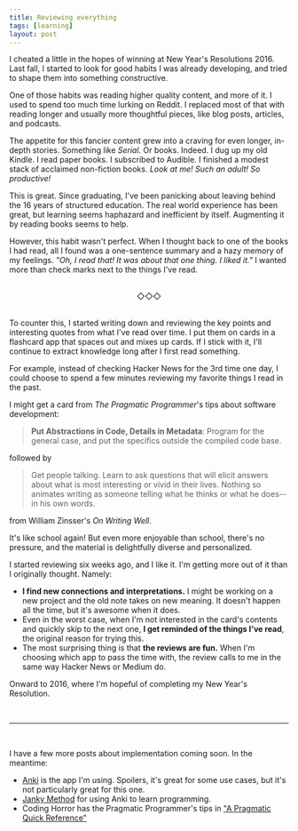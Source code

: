 ```yaml
---
title: Reviewing everything
tags: [learning]
layout: post
---
```



I cheated a little in the hopes of winning at New Year's Resolutions 2016. Last fall, I started to look for good habits I was already developing, and tried to shape them into something constructive.

One of those habits was reading higher quality content, and more of
it. I used to spend too much time lurking on Reddit. I replaced most
of that with reading longer and usually more thoughtful pieces, like
blog posts, articles, and podcasts.

The appetite for this fancier content grew into a craving for even
longer, in-depth stories. Something like *Serial*. Or books. Indeed. I
dug up my old Kindle. I read paper books. I subscribed to Audible. I
finished a modest stack of acclaimed non-fiction books. *Look at me!
Such an adult! So productive!*

This is great. Since graduating, I've been panicking about leaving
behind the 16 years of structured education. The real world experience
has been great, but learning seems haphazard and inefficient by
itself. Augmenting it by reading books seems to help.

However, this habit wasn't perfect. When I thought back to one of the
books I had read, all I found was a one-sentence summary and a hazy
memory of my feelings. *"Oh, I read that! It was about that one
thing. I liked it."* I wanted more than check marks next to the things
I've read.

<br/>
<center>◇◇◇</center>
<br/>

To counter this, I started writing down and reviewing the key points
and interesting quotes from what I've read over time. I put them on
cards in a flashcard app that spaces out and mixes up cards. If I
stick with it, I'll continue to extract knowledge long after I first
read something.

For example, instead of checking Hacker News for the 3rd time one day,
I could choose to spend a few minutes reviewing my favorite things I
read in the past.

I might get a card from *The Pragmatic Programmer*'s tips about
software development:

> **Put Abstractions in Code, Details in Metadata**: Program for the
> general case, and put the specifics outside the compiled code base.

followed by

> Get people talking. Learn to ask questions that will elicit answers
> about what is most interesting or vivid in their lives. Nothing so
> animates writing as someone telling what he thinks or what he
> does--in his own words.

from William Zinsser's *On Writing Well*.

It's like school again! But even more enjoyable than school, there's
no pressure, and the material is delightfully diverse and
personalized.

I started reviewing six weeks ago, and I like it. I'm getting more out
of it than I originally thought. Namely:

 - **I find new connections and interpretations.** I might be working
   on a new project and the old note takes on new meaning. It doesn't
   happen all the time, but it's awesome when it does.
 - Even in the worst case, when I'm not interested in the card's
 contents and quickly skip to the next one, **I get reminded of the
 things I've read**, the original reason for trying this.
- The most surprising thing is that **the reviews are fun.** When I'm
 choosing which app to pass the time with, the review calls to me in
 the same way Hacker News or Medium do.

Onward to 2016, where I'm hopeful of completing my New Year's
Resolution.

<br/>
<hr/>
<br/>

I have a few more posts about implementation coming soon. In the meantime:

 - [Anki](http://ankisrs.net) is the app I'm using. Spoilers, it's
   great for some use cases, but it's not particularly great for this
   one.
 - [Janky Method](http://www.jackkinsella.ie/2011/12/05/janki-method.html) for using Anki to learn programming.
 - Coding Horror has the Pragmatic Programmer's tips in ["A Pragmatic Quick Reference"](http://blog.codinghorror.com/a-pragmatic-quick-reference/)
